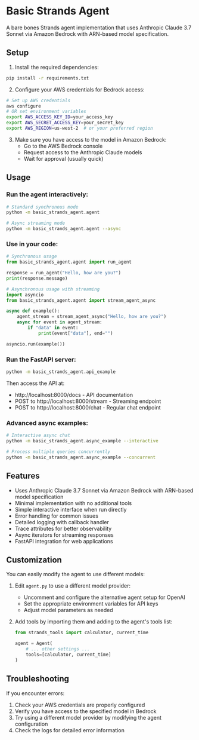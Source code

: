 # Basic Strands Agent

A bare bones Strands agent implementation that uses Anthropic Claude 3.7 Sonnet via Amazon Bedrock with ARN-based model specification.

## Setup

1. Install the required dependencies:

```bash
pip install -r requirements.txt
```

2. Configure your AWS credentials for Bedrock access:

```bash
# Set up AWS credentials
aws configure
# OR set environment variables
export AWS_ACCESS_KEY_ID=your_access_key
export AWS_SECRET_ACCESS_KEY=your_secret_key
export AWS_REGION=us-west-2  # or your preferred region
```

3. Make sure you have access to the model in Amazon Bedrock:
   - Go to the AWS Bedrock console
   - Request access to the Anthropic Claude models
   - Wait for approval (usually quick)

## Usage

### Run the agent interactively:

```bash
# Standard synchronous mode
python -m basic_strands_agent.agent

# Async streaming mode
python -m basic_strands_agent.agent --async
```

### Use in your code:

```python
# Synchronous usage
from basic_strands_agent.agent import run_agent

response = run_agent("Hello, how are you?")
print(response.message)

# Asynchronous usage with streaming
import asyncio
from basic_strands_agent.agent import stream_agent_async

async def example():
    agent_stream = stream_agent_async("Hello, how are you?")
    async for event in agent_stream:
        if "data" in event:
            print(event["data"], end="")

asyncio.run(example())
```

### Run the FastAPI server:

```bash
python -m basic_strands_agent.api_example
```

Then access the API at:
- http://localhost:8000/docs - API documentation
- POST to http://localhost:8000/stream - Streaming endpoint
- POST to http://localhost:8000/chat - Regular chat endpoint

### Advanced async examples:

```bash
# Interactive async chat
python -m basic_strands_agent.async_example --interactive

# Process multiple queries concurrently
python -m basic_strands_agent.async_example --concurrent
```

## Features

- Uses Anthropic Claude 3.7 Sonnet via Amazon Bedrock with ARN-based model specification
- Minimal implementation with no additional tools
- Simple interactive interface when run directly
- Error handling for common issues
- Detailed logging with callback handler
- Trace attributes for better observability
- Async iterators for streaming responses
- FastAPI integration for web applications

## Customization

You can easily modify the agent to use different models:

1. Edit `agent.py` to use a different model provider:
   - Uncomment and configure the alternative agent setup for OpenAI
   - Set the appropriate environment variables for API keys
   - Adjust model parameters as needed

2. Add tools by importing them and adding to the agent's tools list:
   ```python
   from strands_tools import calculator, current_time
   
   agent = Agent(
       # ... other settings ...
       tools=[calculator, current_time]
   )
   ```

## Troubleshooting

If you encounter errors:

1. Check your AWS credentials are properly configured
2. Verify you have access to the specified model in Bedrock
3. Try using a different model provider by modifying the agent configuration
4. Check the logs for detailed error information
